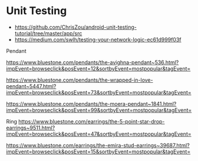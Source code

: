 # Unit Testing
- https://github.com/ChrisZou/android-unit-testing-tutorial/tree/master/app/src
- https://medium.com/swlh/testing-your-network-logic-ec61d999f03f

Pendant

https://www.bluestone.com/pendants/the-avighna-pendant~536.html?impEvent=browseclick&posEvent=12&sortbyEvent=mostpopular&tagEvent=

https://www.bluestone.com/pendants/the-wrapped-in-love-pendant~5447.html?impEvent=browseclick&posEvent=73&sortbyEvent=mostpopular&tagEvent=

https://www.bluestone.com/pendants/the-moera-pendant~1841.html?impEvent=browseclick&posEvent=99&sortbyEvent=mostpopular&tagEvent=



Ring
https://www.bluestone.com/earrings/the-5-point-star-drop-earrings~9511.html?impEvent=browseclick&posEvent=47&sortbyEvent=mostpopular&tagEvent=

https://www.bluestone.com/earrings/the-emira-stud-earrings~39687.html?impEvent=browseclick&posEvent=15&sortbyEvent=mostpopular&tagEvent=

